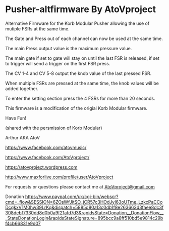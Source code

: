# Pusher-altfirmware By AtoVproject

Alternative Firmware for the Korb Modular Pusher allowing the use of mutiple FSRs at the same time.

The Gate and Press out of each channel can now be used at the same time.

The main Press output value is the maximum pressure value.

The main gate if set to gate will stay on until the last FSR is released, if set to trigger will send a trigger on the first FSR press.

The CV 1-4 and CV 5-8 output the knob value of the last pressed FSR.

When multiple FSRs are pressed at the same time, the knob values will be added together.

To enter the setting section press the 4 FSRs for more than 20 seconds.

This firmware is a modification of the origial Korb Modular firmware.

Have Fun!

(shared with the persmission of Korb Modular)

Arthur AKA AtoV

https://www.facebook.com/atovmusic/

https://www.facebook.com/AtoVproject/

https://atovproject.wordpress.com

http://www.maxforlive.com/profile/user/AtoVproject

For requests or questions please contact me at AtoVproject@gmail.com

Donation https://www.paypal.com/uk/cgi-bin/webscr?cmd=_flow&SESSION=6ZOsWfJitSO_jCR57c3HOdJyI63oUTme_LzkcPaCCoDcgkxV1M0hw39LrKq&dispatch=5885d80a13c0db1f8e263663d3faee8dc3f308debf7330dd8d0b0a9f21afd7d3&rapidsState=Donation__DonationFlow___StateDonationLogin&rapidsStateSignature=895bcc9a8ff510bd5e9814c29bf4cb66831e9d07
